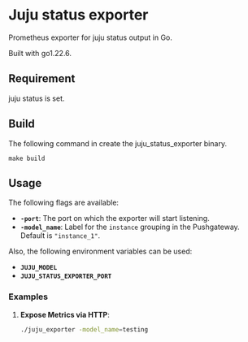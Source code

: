 # Juju status exporter

Prometheus exporter for juju status output in Go.

Built with go1.22.6.

## Requirement

juju status is set.

## Build

The following command in create the juju_status_exporter binary.

```
make build
```

## Usage

The following flags are available:

- **`-port`**: The port on which the exporter will start listening.
- **`-model_name`**: Label for the `instance` grouping in the Pushgateway. Default is `"instance_1"`.

Also, the following environment variables can be used:

- **`JUJU_MODEL`**
- **`JUJU_STATUS_EXPORTER_PORT`**

### Examples

1. **Expose Metrics via HTTP**:
   ```sh
   ./juju_exporter -model_name=testing
   ```
   ```

